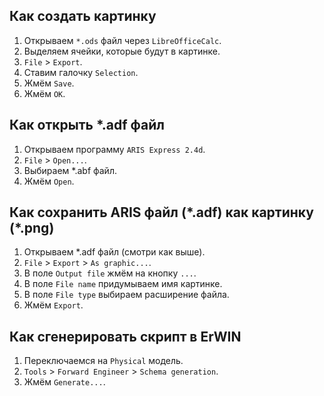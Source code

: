 ## Как создать картинку

1. Открываем `*.ods` файл через `LibreOfficeCalc`.
2. Выделяем ячейки, которые будут в картинке.
3. `File` > `Export`.
4. Ставим галочку `Selection`.
5. Жмём `Save`.
6. Жмём `OK`.

## Как открыть \*.adf файл

1. Открываем программу `ARIS Express 2.4d`.
2. `File` > `Open...`.
3. Выбираем \*.abf файл.
4. Жмём `Open`.

## Как сохранить ARIS файл (\*.adf) как картинку (\*.png)

1. Открываем \*.adf файл (смотри как выше).
2. `File` > `Export` > `As graphic...`.
3. В поле `Output file` жмём на кнопку `...`.
4. В поле `File name` придумываем имя картинке.
5. В поле `File type` выбираем расширение файла.
6. Жмём `Export`.

## Как сгенерировать скрипт в ErWIN

1. Переключаемся на `Physical` модель.
2. `Tools` > `Forward Engineer` > `Schema generation`.
3. Жмём `Generate...`.
